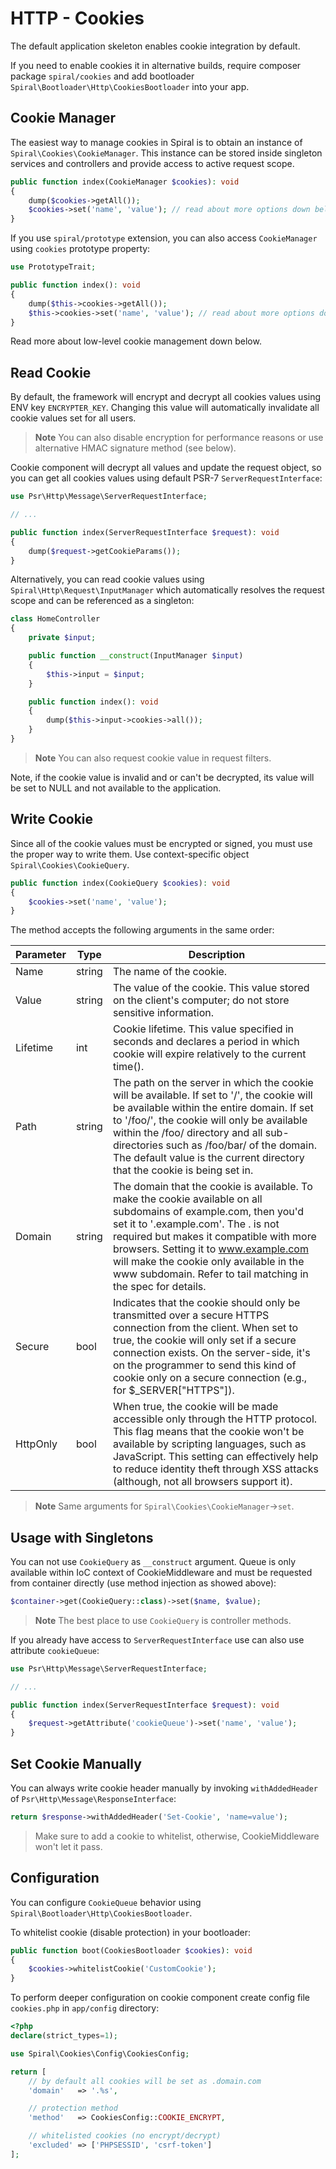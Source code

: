 # HTTP - Cookies

The default application skeleton enables cookie integration by default.

If you need to enable cookies it in alternative builds, require composer package `spiral/cookies` and add
bootloader `Spiral\Bootloader\Http\CookiesBootloader` into your app.

## Cookie Manager

The easiest way to manage cookies in Spiral is to obtain an instance of `Spiral\Cookies\CookieManager`. This instance
can be stored inside singleton services and controllers and provide access to active request scope.

```php
public function index(CookieManager $cookies): void
{
    dump($cookies->getAll());
    $cookies->set('name', 'value'); // read about more options down below
}
```

If you use `spiral/prototype` extension, you can also access `CookieManager` using `cookies` prototype property:

```php
use PrototypeTrait;

public function index(): void
{
    dump($this->cookies->getAll());
    $this->cookies->set('name', 'value'); // read about more options down below
}
```

Read more about low-level cookie management down below.

## Read Cookie

By default, the framework will encrypt and decrypt all cookies values using ENV key `ENCRYPTER_KEY`. Changing this value
will automatically invalidate all cookie values set for all users.

> **Note**
> You can also disable encryption for performance reasons or use alternative HMAC signature method (see below).

Cookie component will decrypt all values and update the request object, so you can get all cookies values using default
PSR-7 `ServerRequestInterface`:

```php
use Psr\Http\Message\ServerRequestInterface;

// ...

public function index(ServerRequestInterface $request): void
{
    dump($request->getCookieParams());
}
```

Alternatively, you can read cookie values using `Spiral\Http\Request\InputManager` which automatically resolves the
request scope and can be referenced as a singleton:

```php
class HomeController
{
    private $input;

    public function __construct(InputManager $input)
    {
        $this->input = $input;
    }

    public function index(): void
    {
        dump($this->input->cookies->all());
    }
}
```

> **Note**
> You can also request cookie value in request filters.

Note, if the cookie value is invalid and or can't be decrypted, its value will be set to NULL and not available to the
application.

## Write Cookie

Since all of the cookie values must be encrypted or signed, you must use the proper way to write them.
Use context-specific object `Spiral\Cookies\CookieQuery`.

```php
public function index(CookieQuery $cookies): void
{
    $cookies->set('name', 'value');
}
```

The method accepts the following arguments in the same order:

| Parameter | Type   | Description                                                                                                                                                                                                                                                                                                                                              |
|-----------|--------|----------------------------------------------------------------------------------------------------------------------------------------------------------------------------------------------------------------------------------------------------------------------------------------------------------------------------------------------------------|
| Name      | string | The name of the cookie.                                                                                                                                                                                                                                                                                                                                  |
| Value     | string | The value of the cookie. This value stored on the client's computer; do not store sensitive information.                                                                                                                                                                                                                                                 |
| Lifetime  | int    | Cookie lifetime. This value specified in seconds and declares a period in which cookie will expire relatively to the current time().                                                                                                                                                                                                                     |
| Path      | string | The path on the server in which the cookie will be available. If set to '/', the cookie will be available within the entire domain. If set to '/foo/', the cookie will only be available within the /foo/ directory and all sub-directories such as /foo/bar/ of the domain. The default value is the current directory that the cookie is being set in. |
| Domain    | string | The domain that the cookie is available. To make the cookie available on all subdomains of example.com, then you'd set it to '.example.com'. The . is not required but makes it compatible with more browsers. Setting it to www.example.com will make the cookie only available in the www subdomain. Refer to tail matching in the spec for details.   |
| Secure    | bool   | Indicates that the cookie should only be transmitted over a secure HTTPS connection from the client. When set to true, the cookie will only set if a secure connection exists. On the server-side, it's on the programmer to send this kind of cookie only on a secure connection (e.g., for $_SERVER["HTTPS"]).                                         |
| HttpOnly  | bool   | When true, the cookie will be made accessible only through the HTTP protocol. This flag means that the cookie won't be available by scripting languages, such as JavaScript. This setting can effectively help to reduce identity theft through XSS attacks (although, not all browsers support it).                                                     |

> **Note**
> Same arguments for `Spiral\Cookies\CookieManager`->`set`.

## Usage with Singletons

You can not use `CookieQuery` as `__construct` argument. Queue is only available within IoC context of CookieMiddleware
and must be requested from container directly (use method injection as showed above):

```php
$container->get(CookieQuery::class)->set($name, $value);
```

> **Note**
> The best place to use `CookieQuery` is controller methods.

If you already have access to `ServerRequestInterface` use can also use attribute `cookieQueue`:

```php
use Psr\Http\Message\ServerRequestInterface;

// ...

public function index(ServerRequestInterface $request): void
{
    $request->getAttribute('cookieQueue')->set('name', 'value');
}
```

## Set Cookie Manually

You can always write cookie header manually by invoking `withAddedHeader` of `Psr\Http\Message\ResponseInterface`:

```php
return $response->withAddedHeader('Set-Cookie', 'name=value');
```

> Make sure to add a cookie to whitelist, otherwise, CookieMiddleware won't let it pass.

## Configuration

You can configure `CookieQueue` behavior using `Spiral\Bootloader\Http\CookiesBootloader`.

To whitelist cookie (disable protection) in your bootloader:

```php
public function boot(CookiesBootloader $cookies): void
{
    $cookies->whitelistCookie('CustomCookie');
}
```

To perform deeper configuration on cookie component create config file `cookies.php` in `app/config` directory:

```php
<?php
declare(strict_types=1);

use Spiral\Cookies\Config\CookiesConfig;

return [
    // by default all cookies will be set as .domain.com
    'domain'   => '.%s',

    // protection method
    'method'   => CookiesConfig::COOKIE_ENCRYPT,

    // whitelisted cookies (no encrypt/decrypt)
    'excluded' => ['PHPSESSID', 'csrf-token']
];
```
